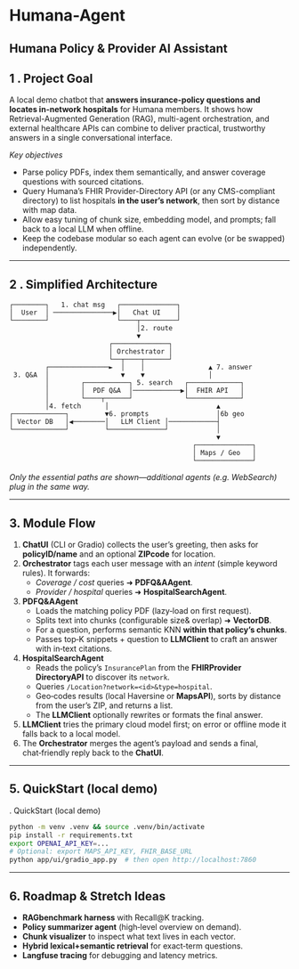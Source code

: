 # Humana-Agent
## Humana Policy & Provider AI Assistant

## 1 . Project Goal

A local demo chatbot that **answers insurance-policy questions and locates in-network hospitals** for Humana members. It shows how Retrieval-Augmented Generation (RAG), multi-agent orchestration, and external healthcare APIs can combine to deliver practical, trustworthy answers in a single conversational interface.

*Key objectives*

- Parse policy PDFs, index them semantically, and answer coverage questions with sourced citations.
- Query Humana’s FHIR Provider-Directory API (or any CMS-compliant directory) to list hospitals **in the user’s network**, then sort by distance with map data.
- Allow easy tuning of chunk size, embedding model, and prompts; fall back to a local LLM when offline.
- Keep the codebase modular so each agent can evolve (or be swapped) independently.

---

## 2 . Simplified Architecture

```text
┌────────┐   1. chat msg   ┌──────────────┐
│  User  │ ───────────────▶│   Chat UI    │
└────────┘                 └────┬─────────┘
                                │2. route
                                ▼
                         ┌──────────────┐
                         │ Orchestrator │
                         └──┬────┬──────┘
         ┌───────────────►  │    │                ▲ 7. answer
 3. Q&A  │                  ▼    ▼                │
         │        ┌───────────┐ 5. search   ┌─────────────┐
         │        │  PDF Q&A  │────────────▶│  FHIR API   │
         │        └────┬──────┘             └─────────────┘
         │4. fetch      │                           ▲
┌─────────────┐         ▼6. prompts                 │6b geo
│ Vector DB   │◀────────│   LLM Client │────────────┤
└─────────────┘         └──────────────┘            │
                                                    ▼
                                              ┌──────────────┐
                                              │ Maps / Geo   │
                                              └──────────────┘
```
*Only the essential paths are shown—additional agents (e.g. WebSearch) plug in the same way.*

---

## 3. Module Flow

1. **ChatUI** (CLI or Gradio) collects the user’s greeting, then asks for **policyID/name** and an optional **ZIPcode** for location.
2. **Orchestrator** tags each user message with an *intent* (simple keyword rules).  It forwards:
   - *Coverage / cost* queries ➜ **PDFQ&AAgent**.
   - *Provider / hospital* queries ➜ **HospitalSearchAgent**.
3. **PDFQ&AAgent**
   - Loads the matching policy PDF (lazy‑load on first request).
   - Splits text into chunks (configurable size& overlap) ➜ **VectorDB**.
   - For a question, performs semantic KNN **within that policy’s chunks**.
   - Passes top‑K snippets + question to **LLMClient** to craft an answer with in‑text citations.
4. **HospitalSearchAgent**
   - Reads the policy’s `InsurancePlan` from the **FHIRProvider DirectoryAPI** to discover its `network`.
   - Queries `/Location?network=<id>&type=hospital`.
   - Geo‑codes results (local Haversine or **MapsAPI**), sorts by distance from the user’s ZIP, and returns a list.
   - The **LLMClient** optionally rewrites or formats the final answer.
5. **LLMClient** tries the primary cloud model first; on error or offline mode it falls back to a local model.
6. The **Orchestrator** merges the agent’s payload and sends a final, chat‑friendly reply back to the **ChatUI**.

---

## 5. QuickStart (local demo)

. QuickStart (local demo)

```bash
python -m venv .venv && source .venv/bin/activate
pip install -r requirements.txt
export OPENAI_API_KEY=...
# Optional: export MAPS_API_KEY, FHIR_BASE_URL
python app/ui/gradio_app.py  # then open http://localhost:7860
```

---

## 6. Roadmap & Stretch Ideas

- **RAGbenchmark harness** with Recall\@K tracking.
- **Policy summarizer agent** (high‑level overview on demand).
- **Chunk visualizer** to inspect what text lives in each vector.
- **Hybrid lexical+semantic retrieval** for exact‑term questions.
- **Langfuse tracing** for debugging and latency metrics.